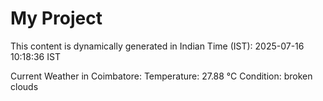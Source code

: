 # My Project

This content is dynamically generated in Indian Time (IST): 2025-07-16 10:18:36 IST


Current Weather in Coimbatore:
Temperature: 27.88 °C
Condition: broken clouds
